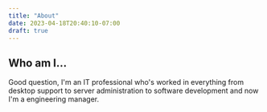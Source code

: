 ```yaml
---
title: "About"
date: 2023-04-18T20:40:10-07:00
draft: true
---
```


## Who am I...
Good question, I'm an IT professional who's worked in everything from desktop support to server administration to software development and now I'm a engineering manager. 
